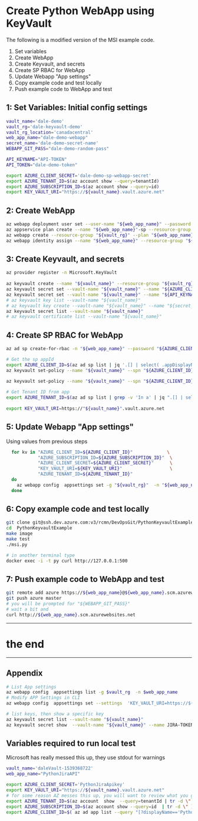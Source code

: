 # Create Python WebApp using KeyVault
The following is a modified version of the MSI example code.

1. Set variables
1. Create WebApp
1. Create Keyvault, and secrets
1. Create SP RBAC for WebApp
1. Update Webapp "App settings"
1. Copy example code and test locally
1. Push example code to WebApp and test


## 1: Set Variables: Initial config settings

``` bash 
vault_name='dale-demo'
vault_rg='dale-keyvault-demo'
vault_rg_location='canadacentral'
web_app_name="dale-demo-webapp"
secret_name='dale-demo-secret-name'
WEBAPP_GIT_PASS="dale-demo-random-pass"

API_KEYNAME="API-TOKEN"
API_TOKEN="dale-demo-token"

export AZURE_CLIENT_SECRET='dale-demo-sp-webapp-secret'
export AZURE_TENANT_ID=$(az account show --query=tenantId)
export AZURE_SUBSCRIPTION_ID=$(az account show --query=id)
export KEY_VAULT_URI="https://${vault_name}.vault.azure.net"
```

## 2: Create WebApp
``` bash 
az webapp deployment user set --user-name "${web_app_name}" --password "${WEBAPP_GIT_PASS}"
az appservice plan create --name "${web_app_name}"-sp --resource-group "${vault_rg}" --sku B1 --is-linux
az webapp create --resource-group "${vault_rg}" --plan "${web_app_name}"-sp --name "${web_app_name}" --runtime "PYTHON|3.7" --deployment-local-git
az webapp identity assign --name "${web_app_name}" --resource-group "${vault_rg}"
```


## 3: Create Keyvault, and secrets

``` bash
az provider register -n Microsoft.KeyVault
 
az keyvault create --name "${vault_name}" --resource-group "${vault_rg}" --location 'canadacentral'
az keyvault secret set --vault-name "${vault_name}" --name "${AZURE_CLIENT_SECRET}" --value "${secret}"
az keyvault secret set --vault-name "${vault_name}" --name "${API_KEYNAME}" --value "${API_TOKEN}"
# az keyvault key list --vault-name "${vault_name}"
# az keyvault key create --vault-name "${vault_name}" --name "${secret_name}" --protection software
az keyvault secret list --vault-name "${vault_name}"
# az keyvault certificate list --vault-name "${vault_name}"
```

## 4: Create SP RBAC for WebApp

``` bash
az ad sp create-for-rbac -n "${web_app_name}" --password "${AZURE_CLIENT_SECRET}" --skip-assignment

# Get the sp appId
export AZURE_CLIENT_ID=$(az ad sp list | jq '.[] | select( .appDisplayName == "${web_app_name}" ) .appId')
az keyvault set-policy --name "${vault_name}" --spn "${AZURE_CLIENT_ID}" --key-permissions decrypt sign
 
az keyvault set-policy --name "${vault_name}" --spn "${AZURE_CLIENT_ID}" --secret-permissions get

# Get Tenant ID from app
export AZURE_TENANT_ID=$(az ad sp list | grep -v 'In a' | jq ".[] | select( .appDisplayName == \"${web_app_name}\" ) .appOwnerTenantId")
  
export KEY_VAULT_URI=https://"${vault_name}".vault.azure.net
```




## 5: Update Webapp "App settings"

Using values from previous steps

``` bash   
  for kv in "AZURE_CLIENT_ID=${AZURE_CLIENT_ID}"             \
            "AZURE_SUBSCRIPTION_ID=${AZURE_SUBSCRIPTION_ID}"  \
            "AZURE_CLIENT_SECRET=${AZURE_CLIENT_SECRET}"      \
            "KEY_VAULT_URI=${KEY_VAULT_URI}"                  \
            "AZURE_TENANT_ID=${AZURE_TENANT_ID}" 
  do 
    az webapp config  appsettings set -g "${vault_rg}"  -n "${web_app_name}"  --settings $kv
  done 
```

## 6: Copy example code and test locally
``` bash
git clone git@ssh.dev.azure.com:v3/rcmn/DevOpsGit/PythonKeyvaultExample
cd  PythonKeyvaultExample
make image
make test
./msi.py

# in another terminal type
docker exec -i -t py curl http://127.0.0.1:500

```
## 7: Push example code to WebApp and test
``` bash
git remote add azure https://${web_app_name}@${web_app_name}.scm.azurewebsites.net/${web_app_name}.git
git push azure master
# you will be prompted for "${WEBAPP_GIT_PASS}"
# wait a bit and 
curl http://${web_app_name}.scm.azurewebsites.net
```





<hr>

# the end

<hr>

## Appendix

``` bash
# List App settings
az webapp config  appsettings list -g $vault_rg  -n $web_app_name 
# Modify APP Settings in CLI
az webapp config  appsettings set --settings  'KEY_VAULT_URI=https://${vault_name}".vault.azure.net'    -g $vault_rg  -n $web_app_name 

# list keys, then show a specific key 
az keyvault secret list --vault-name "${vault_name}" 
az keyvault secret show  --vault-name "${vault_name}" --name JIRA-TOKEN 
```


## Variables required to run local test
Microsoft has really messed this up, they use stdout for warnings 
``` bash
vault_name='daleVault-1539368722'
web_app_name="PythonJiraAPI"

export AZURE_CLIENT_SECRET='PythonJiraApikey'
export KEY_VAULT_URI="https://${vault_name}.vault.azure.net"
# for some reason AZ messes this up, you will want to review what you get
export AZURE_TENANT_ID=$(az account  show  --query=tenantId | tr -d \" )
export AZURE_SUBSCRIPTION_ID=$(az account show --query=id  | tr -d \" )
export AZURE_CLIENT_ID=$( az ad app list --query "[?displayName=='PythonJiraAPI'].appId" --output tsv |  grep -v 'In a')
```